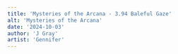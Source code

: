 ```yaml
---
title: 'Mysteries of the Arcana - 3.94 Baleful Gaze'
alt: 'Mysteries of the Arcana'
date: '2024-10-03'
author: 'J Gray'
artist: 'Gennifer'
---
```

